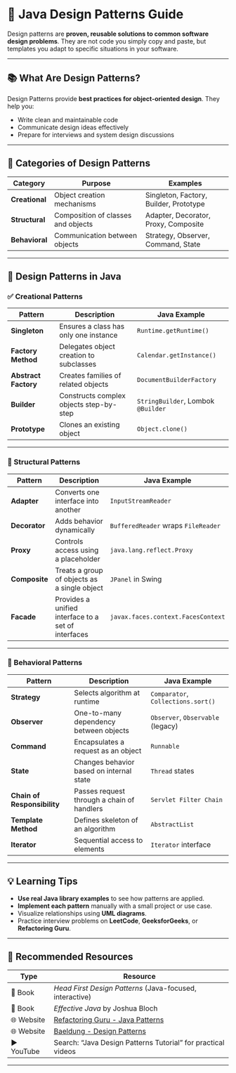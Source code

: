 # 🎯 Java Design Patterns Guide

Design patterns are **proven, reusable solutions to common software design problems**. They are not code you simply copy and paste, but templates you adapt to specific situations in your software.

---

## 📚 What Are Design Patterns?

Design Patterns provide **best practices for object-oriented design**. They help you:
- Write clean and maintainable code
- Communicate design ideas effectively
- Prepare for interviews and system design discussions

---

## 🧱 Categories of Design Patterns

| Category       | Purpose                                   | Examples                                |
|----------------|-------------------------------------------|-----------------------------------------|
| **Creational** | Object creation mechanisms                | Singleton, Factory, Builder, Prototype  |
| **Structural** | Composition of classes and objects        | Adapter, Decorator, Proxy, Composite    |
| **Behavioral** | Communication between objects             | Strategy, Observer, Command, State      |

---

## 🧠 Design Patterns in Java

### ✅ Creational Patterns

| Pattern            | Description                                      | Java Example                       |
|--------------------|--------------------------------------------------|------------------------------------|
| **Singleton**      | Ensures a class has only one instance            | `Runtime.getRuntime()`             |
| **Factory Method** | Delegates object creation to subclasses          | `Calendar.getInstance()`           |
| **Abstract Factory**| Creates families of related objects             | `DocumentBuilderFactory`           |
| **Builder**        | Constructs complex objects step-by-step          | `StringBuilder`, Lombok `@Builder` |
| **Prototype**      | Clones an existing object                        | `Object.clone()`                   |

---

### 🧩 Structural Patterns

| Pattern        | Description                                         | Java Example                           |
|----------------|-----------------------------------------------------|----------------------------------------|
| **Adapter**    | Converts one interface into another                 | `InputStreamReader`                    |
| **Decorator**  | Adds behavior dynamically                           | `BufferedReader` wraps `FileReader`    |
| **Proxy**      | Controls access using a placeholder                 | `java.lang.reflect.Proxy`              |
| **Composite**  | Treats a group of objects as a single object        | `JPanel` in Swing                      |
| **Facade**     | Provides a unified interface to a set of interfaces| `javax.faces.context.FacesContext`     |

---

### 🔄 Behavioral Patterns

| Pattern               | Description                                          | Java Example                        |
|------------------------|------------------------------------------------------|-------------------------------------|
| **Strategy**           | Selects algorithm at runtime                         | `Comparator`, `Collections.sort()`  |
| **Observer**           | One-to-many dependency between objects               | `Observer`, `Observable` (legacy)   |
| **Command**            | Encapsulates a request as an object                  | `Runnable`                          |
| **State**              | Changes behavior based on internal state             | `Thread` states                     |
| **Chain of Responsibility** | Passes request through a chain of handlers     | `Servlet Filter Chain`              |
| **Template Method**    | Defines skeleton of an algorithm                     | `AbstractList`                      |
| **Iterator**           | Sequential access to elements                        | `Iterator` interface                |

---

## 💡 Learning Tips

- **Use real Java library examples** to see how patterns are applied.
- **Implement each pattern** manually with a small project or use case.
- Visualize relationships using **UML diagrams**.
- Practice interview problems on **LeetCode**, **GeeksforGeeks**, or **Refactoring Guru**.

---

## 📘 Recommended Resources

| Type        | Resource |
|-------------|----------|
| 📙 Book     | *Head First Design Patterns* (Java-focused, interactive) |
| 📕 Book     | *Effective Java* by Joshua Bloch |
| 🌐 Website  | [Refactoring Guru - Java Patterns](https://refactoring.guru/design-patterns/java) |
| 🌐 Website  | [Baeldung - Design Patterns](https://www.baeldung.com/java-design-patterns) |
| ▶️ YouTube  | Search: “Java Design Patterns Tutorial” for practical videos |

---
